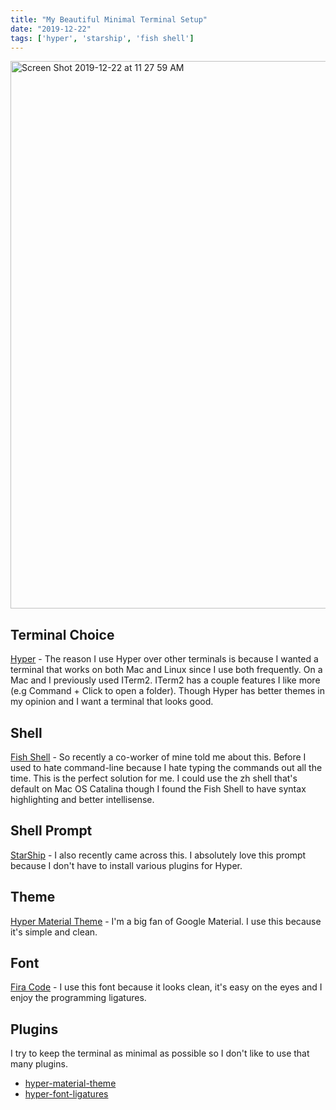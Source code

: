 ```yaml
---
title: "My Beautiful Minimal Terminal Setup"
date: "2019-12-22"
tags: ['hyper', 'starship', 'fish shell']
---
```


<img width="876" alt="Screen Shot 2019-12-22 at 11 27 59 AM" src="https://user-images.githubusercontent.com/12568665/71325137-26acf500-24ae-11ea-914e-e5985d8e4404.png">

## Terminal Choice
[Hyper](https://hyper.is/) - The reason I use Hyper over other terminals is because I wanted a terminal that works on both Mac and Linux since I use both frequently. On a Mac and I previously used ITerm2. ITerm2 has a couple features I like more (e.g Command + Click to open a folder). Though Hyper has better themes in my opinion and I want a terminal that looks good.

## Shell
[Fish Shell](https://fishshell.com/) - So recently a co-worker of mine told me about this.  Before I used to hate command-line because I hate typing the commands out all the time. This is the perfect solution for me. I could use the zh shell that's default on Mac OS Catalina though I found the Fish Shell to have syntax highlighting and better intellisense.

## Shell Prompt
[StarShip](https://github.com/starship/starship) - I also recently came across this. I absolutely love this prompt because I don't have to install various plugins for Hyper.

## Theme
[Hyper Material Theme](https://github.com/equinusocio/hyper-material-theme) - I'm a big fan of Google Material. I use this because it's simple and clean.

## Font
[Fira Code](https://github.com/tonsky/FiraCode) - I use this font because it looks clean, it's easy on the eyes and I enjoy the programming ligatures.

## Plugins
I try to keep the terminal as minimal as possible so I don't like to use that many plugins.
* [hyper-material-theme](https://github.com/equinusocio/hyper-material-theme)
* [hyper-font-ligatures](https://github.com/tolbertam/hyper-font-ligatures)
